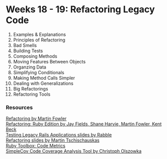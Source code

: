 # Weeks 18 - 19: Refactoring Legacy Code

1. Examples & Explanations
2. Principles of Refactoring
3. Bad Smells
4. Building Tests
5. Composing Methods
6. Moving Features Between Objects
7. Organzing Data
8. Simplifying Conditionals
9. Making Method Calls Simpler
10. Dealing with Generalizations
11. Big Refactorings
12. Refactoring Tools

### Resources

[Refactoring by Martin Fowler](http://www.amazon.com/Refactoring-Improving-Design-Existing-Code/dp/0201485672/ref=sr_1_1?ie=UTF8&qid=1371745491&sr=8-1&keywords=refactoring+martin+fowler)<br>
[Refactoring: Ruby Edition by Jay Fields, Shane Harvie, Martin Fowler, Kent Beck](http://www.amazon.com/Refactoring-Ruby-Edition-Jay-Fields/dp/0321603508/ref=sr_1_2?ie=UTF8&qid=1371745491&sr=8-2&keywords=refactoring+martin+fowler)<br>
[Testing Legacy Rails Applications slides by Rabble](http://www.slideshare.net/rabble/testing-legacy-rails-apps)<br>
[Refactoring slides by Martin Tschischauskas](http://www.slideshare.net/martintsch/refactoring-code-smell)<br>
[Ruby Toolbox: Code Metrics](https://www.ruby-toolbox.com/categories/code_metrics)<br>
[SimpleCov Code Coverage Analysis Tool by Christoph Olszowka](https://github.com/colszowka/simplecov)<br>
